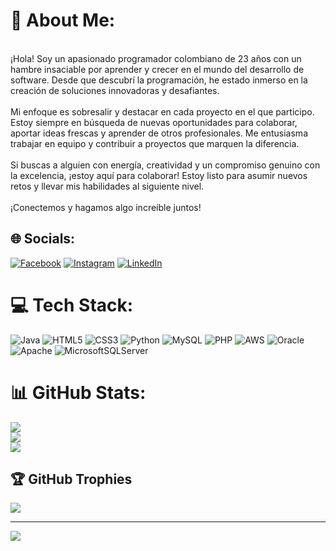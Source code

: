 # 💫 About Me:
<br>¡Hola! Soy un apasionado programador colombiano de 23 años con un hambre insaciable por aprender y crecer en el mundo del desarrollo de software. Desde que descubrí la programación, he estado inmerso en la creación de soluciones innovadoras y desafiantes.<br><br>Mi enfoque es sobresalir y destacar en cada proyecto en el que participo. Estoy siempre en búsqueda de nuevas oportunidades para colaborar, aportar ideas frescas y aprender de otros profesionales. Me entusiasma trabajar en equipo y contribuir a proyectos que marquen la diferencia.<br><br>Si buscas a alguien con energía, creatividad y un compromiso genuino con la excelencia, ¡estoy aquí para colaborar! Estoy listo para asumir nuevos retos y llevar mis habilidades al siguiente nivel.<br><br>¡Conectemos y hagamos algo increíble juntos!<br>


## 🌐 Socials:
[![Facebook](https://img.shields.io/badge/Facebook-%231877F2.svg?logo=Facebook&logoColor=white)](https://facebook.com/KevinIbague) [![Instagram](https://img.shields.io/badge/Instagram-%23E4405F.svg?logo=Instagram&logoColor=white)](https://instagram.com/ibaguekevin) [![LinkedIn](https://img.shields.io/badge/LinkedIn-%230077B5.svg?logo=linkedin&logoColor=white)](https://linkedin.com/in/KevinIbague) 

# 💻 Tech Stack:
![Java](https://img.shields.io/badge/java-%23ED8B00.svg?style=for-the-badge&logo=openjdk&logoColor=white) ![HTML5](https://img.shields.io/badge/html5-%23E34F26.svg?style=for-the-badge&logo=html5&logoColor=white) ![CSS3](https://img.shields.io/badge/css3-%231572B6.svg?style=for-the-badge&logo=css3&logoColor=white) ![Python](https://img.shields.io/badge/python-3670A0?style=for-the-badge&logo=python&logoColor=ffdd54) ![MySQL](https://img.shields.io/badge/mysql-4479A1.svg?style=for-the-badge&logo=mysql&logoColor=white) ![PHP](https://img.shields.io/badge/php-%23777BB4.svg?style=for-the-badge&logo=php&logoColor=white) ![AWS](https://img.shields.io/badge/AWS-%23FF9900.svg?style=for-the-badge&logo=amazon-aws&logoColor=white) ![Oracle](https://img.shields.io/badge/Oracle-F80000?style=for-the-badge&logo=oracle&logoColor=white) ![Apache](https://img.shields.io/badge/apache-%23D42029.svg?style=for-the-badge&logo=apache&logoColor=white) ![MicrosoftSQLServer](https://img.shields.io/badge/Microsoft%20SQL%20Server-CC2927?style=for-the-badge&logo=microsoft%20sql%20server&logoColor=white)
# 📊 GitHub Stats:
![](https://github-readme-stats.vercel.app/api?username=Alker23&theme=shadow_blue&hide_border=false&include_all_commits=false&count_private=false)<br/>
![](https://github-readme-streak-stats.herokuapp.com/?user=Alker23&theme=shadow_blue&hide_border=false)<br/>
![](https://github-readme-stats.vercel.app/api/top-langs/?username=Alker23&theme=shadow_blue&hide_border=false&include_all_commits=false&count_private=false&layout=compact)

## 🏆 GitHub Trophies
![](https://github-profile-trophy.vercel.app/?username=Alker23&theme=radical&no-frame=true&no-bg=false&margin-w=4)

---
[![](https://visitcount.itsvg.in/api?id=Alker23&icon=0&color=0)](https://visitcount.itsvg.in)

<!-- Proudly created with GPRM ( https://gprm.itsvg.in ) -->
